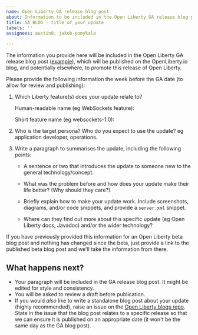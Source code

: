 ```yaml
---
name: Open Liberty GA release blog post
about: Information to be included in the Open Liberty GA release blog post.
title: GA BLOG - title_of_your_update
labels: ''
assignees: austin0, jakub-pomykala

---
```


The information you provide here will be included in the Open Liberty GA release blog post ([example](https://openliberty.io/blog/2020/07/30/json-logging-open-liberty-20008.html)), which will be published on the OpenLiberty.io blog, and potentially elsewhere, to promote this release of Open Liberty.

Please provide the following information the week before the GA date (to allow for review and publishing):

1. Which Liberty feature(s) does your update relate to?
    
   Human-readable name (eg WebSockets feature):
   
   Short feature name (eg websockets-1.0): 

2. Who is the target persona? Who do you expect to use the update? eg application developer, operations.

3. Write a paragraph to summarises the update, including the following points:
   
   - A sentence or two that introduces the update to someone new to the general technology/concept.

   - What was the problem before and how does your update make their life better? (Why should they care?)
   
   - Briefly explain how to make your update work. Include screenshots, diagrams, and/or code snippets, and provide a `server.xml` snippet.
   
   - Where can they find out more about this specific update (eg Open Liberty docs, Javadoc) and/or the wider technology?

If you have previously provided this information for an Open Liberty beta blog post and nothing has changed since the beta, just provide a link to the published beta blog post and we'll take the information from there.

## What happens next?

- Your paragraph will be included in the GA release blog post. It might be edited for style and consistency.
- You will be asked to review a draft before publication.
- If you would _also_ like to write a standalone blog post about your update (highly recommended), raise an issue on the [Open Liberty blogs repo](https://github.com/OpenLiberty/blogs/issues/new/choose). State in the issue that the blog post relates to a specific release so that we can ensure it is published on an appropriate date (it won't be the same day as the GA blog post).
